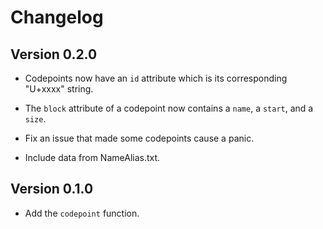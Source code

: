 # Changelog

## Version 0.2.0

- Codepoints now have an `id` attribute which is its corresponding "U+xxxx" string.

- The `block` attribute of a codepoint now contains a `name`, a `start`, and a `size`.

- Fix an issue that made some codepoints cause a panic.

- Include data from NameAlias.txt.

## Version 0.1.0

- Add the `codepoint` function.
